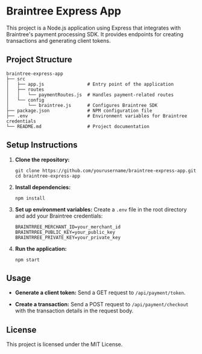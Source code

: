 # Braintree Express App

This project is a Node.js application using Express that integrates with Braintree's payment processing SDK. It provides endpoints for creating transactions and generating client tokens.

## Project Structure

```
braintree-express-app
├── src
│   ├── app.js                # Entry point of the application
│   ├── routes
│   │   └── paymentRoutes.js  # Handles payment-related routes
│   └── config
│       └── braintree.js      # Configures Braintree SDK
├── package.json              # NPM configuration file
├── .env                      # Environment variables for Braintree credentials
└── README.md                 # Project documentation
```

## Setup Instructions

1. **Clone the repository:**
   ```
   git clone https://github.com/yourusername/braintree-express-app.git
   cd braintree-express-app
   ```

2. **Install dependencies:**
   ```
   npm install
   ```

3. **Set up environment variables:**
   Create a `.env` file in the root directory and add your Braintree credentials:
   ```
   BRAINTRREE_MERCHANT_ID=your_merchant_id
   BRAINTRREE_PUBLIC_KEY=your_public_key
   BRAINTRREE_PRIVATE_KEY=your_private_key
   ```

4. **Run the application:**
   ```
   npm start
   ```

## Usage

- **Generate a client token:**
  Send a GET request to `/api/payment/token`.

- **Create a transaction:**
  Send a POST request to `/api/payment/checkout` with the transaction details in the request body.

## License

This project is licensed under the MIT License.